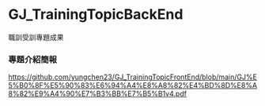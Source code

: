 # GJ_TrainingTopicBackEnd
職訓受訓專題成果


### 專題介紹簡報
<https://github.com/yungchen23/GJ_TrainingTopicFrontEnd/blob/main/GJ%E5%B0%8F%E5%90%83%E6%94%A4%E8%A8%82%E4%BD%8D%E8%A8%82%E9%A4%90%E7%B3%BB%E7%B5%B1v4.pdf>

